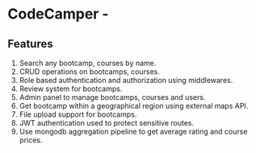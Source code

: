 # CodeCamper - 

## Features

1. Search any bootcamp, courses by name.
2. CRUD operations on bootcamps, courses.
3. Role based authentication and authorization using middlewares.
4. Review system for bootcamps.
5. Admin panel to manage bootcamps, courses and users.
6. Get bootcamp within a geographical region using external maps API.
7. File upload support for bootcamps.
8. JWT authentication used to protect sensitive routes.
9. Use mongodb aggregation pipeline to get average rating and course prices.
